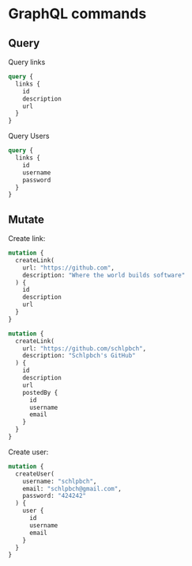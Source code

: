 # GraphQL commands

## Query

Query links

```graphql
query {
  links {
    id
    description
    url
  }
}
```

Query Users

```graphql
query {
  links {
    id
    username
    password
  }
}
```

## Mutate

Create link:

```graphql
mutation {
  createLink(
    url: "https://github.com",
    description: "Where the world builds software"
  ) {
    id
    description
    url
  }
}
```

```graphql
mutation {
  createLink(
    url: "https://github.com/schlpbch",
    description: "Schlpbch's GitHub"
  ) {
    id
    description
    url
    postedBy {
      id
      username
      email
    }
  }
}
```

Create user:

```graphql
mutation {
  createUser(
    username: "schlpbch",
    email: "schlpbch@gmail.com",
    password: "424242"
  ) {
    user {
      id
      username
      email
    }
  }
}
```
